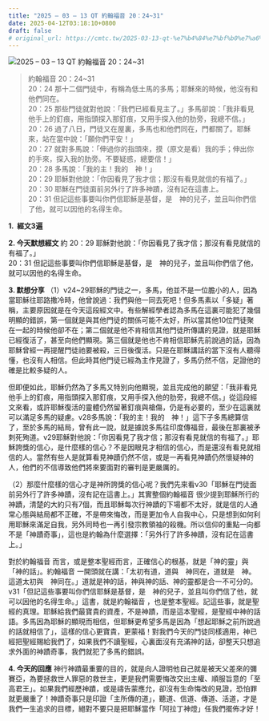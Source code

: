 ```yaml
---
title: "2025 – 03 – 13 QT 約翰福音 20：24~31"
date: 2025-04-12T03:18:10+0800
draft: false
# original_url: https://cmtc.tw/2025-03-13-qt-%e7%b4%84%e7%bf%b0%e7%a6%8f%e9%9f%b3-20%ef%bc%9a2431
---
```


![2025 – 03 – 13 QT 約翰福音 20：24\~31](/images/qt.jpg  "2025 – 03 – 13 QT 約翰福音 20：24\~31")

> 約翰福音 20：24\~31  
> 20：24 那十二個門徒中，有稱為低土馬的多馬；耶穌來的時候，他沒有和他們同在。  
> 20：25 那些門徒就對他說：「我們已經看見主了。」多馬卻說：「我非看見他手上的釘痕，用指頭探入那釘痕，又用手探入他的肋旁，我總不信。」  
> 20：26 過了八日，門徒又在屋裏，多馬也和他們同在，門都關了。耶穌來，站在當中說：「願你們平安！」  
> 20：27 就對多馬說：「伸過你的指頭來，摸（原文是看）我的手；伸出你的手來，探入我的肋旁。不要疑惑，總要信！」  
> 20：28 多馬說：「我的主！我的　神！」  
> 20：29 耶穌對他說：「你因看見了我才信；那沒有看見就信的有福了。」  
> 20：30 耶穌在門徒面前另外行了許多神蹟，沒有記在這書上。  
> 20：31 但記這些事要叫你們信耶穌是基督，是　神的兒子，並且叫你們信了他，就可以因他的名得生命。

**1.  經文3遍**

**2. 今天默想經文**
約 20：29 耶穌對他說：「你因看見了我才信；那沒有看見就信的有福了。」  
20：31 但記這些事要叫你們信耶穌是基督，是　神的兒子，並且叫你們信了他，就可以因他的名得生命。

**3. 默想分享**
（1）v24\~29耶穌的門徒之一，多馬，他並不是一位膽小的人，因為當耶穌往耶路撒冷時，他曾說過：我們與他一同去死吧！但多馬素以「多疑」著稱，主要原因就是在今天這段經文中。有些解經學者認為多馬在這裏可能犯了幾個明顯的錯誤，第一個就是與其他門徒的關係可能不太好，所以當其他10位門徒聚在一起的時候他卻不在；第二個就是他不肯相信其他門徒所傳講的見證，就是耶穌已經復活了，甚至向他們顯現。第三個就是他也不肯相信耶穌先前說過的話，因為耶穌曾經一再提醒門徒祂要被殺，三日後復活。只是在耶穌講話的當下沒有人聽得懂，也沒有人相信。但此時其他門徒已經為主作見證了，多馬仍然不信，足證他的確是比較多疑的人。

但即便如此，耶穌仍然為了多馬又特別向他顯現，並且完成他的願望：「我非看見他手上的釘痕，用指頭探入那釘痕，又用手探入他的肋旁，我總不信。」從這段經文來看，或許耶穌復活的靈體仍然留著釘痕與槍傷，仍是有必要的，至少在這裏就可以滿足多馬的疑慮。v28多馬說：「我的主！我的　神！」這下子多馬總算信了，至於多馬的結局，曾有此一說，就是據說多馬往印度傳福音，最後在那裏被矛刺死殉道。v29耶穌對他說：「你因看見了我才信；那沒有看見就信的有福了。」耶穌誇獎的信心，是什麼樣的信心？不是因眼見才相信的信心，而是還沒有看見就相信的人。當然有些人是就算看見神蹟仍然不信，或是一再看見神蹟仍然懷疑神的人，他們的不信導致他們將來要面對的審判是更嚴厲的。

（2）那麼什麼樣的信心才是神所誇獎的信心呢？我們先來看v30「耶穌在門徒面前另外行了許多神蹟，沒有記在這書上。」其實整個約翰福音 很少提到耶穌所行的神蹟，清楚的大約只有7個，而且耶穌每次行神蹟的下場都不太好，就是信的人通常心態與結局都不正確，不是帶來悔改，而是更加令人自我中心，只是想到如何利用耶穌來滿足自我，另外同時也一再引發宗教領袖的殺機。所以信仰的重點一向都不是「神蹟奇事」，這也是約翰為什麼選擇：「另外行了許多神蹟，沒有記在這書上。」

對於約翰福音 而言，或是整本聖經而言，正確信心的根基，就是「神的靈」與「神的話」。約翰福音 一開頭就在講：「太初有道，道與　神同在，道就是　神。這道太初與　神同在。」道就是神的話，神與神的話、神的靈都是合一不可分的。v31「但記這些事要叫你們信耶穌是基督，是　神的兒子，並且叫你們信了他，就可以因他的名得生命。」這書，就是約翰福音 ，也是整本聖經。記這些事，就是聖經的真理。耶穌給我們最寶貴的資產，不是神蹟，而是這本聖經，是聖經中神的話語。多馬因為耶穌的顯現而相信，但耶穌更希望多馬是因為「想起耶穌之前所說過的話就相信了」，這樣的信心更寶貴，更蒙福！對我們今天的門徒同樣適用，神已經把聖經賜給我們了，如果我們不讀聖經，心裏面沒有充滿神的話，卻整天只想追求外面的神蹟奇事，我們就犯了多馬的錯誤。

**4. 今天的回應**
神行神蹟最重要的目的，就是向人證明他自己就是被天父差來的彌賽亞，為要拯救世人罪惡的救世主，更是我們需要悔改交出主權、順服旨意的「至高君王」。如果我們經歷神蹟，或是禱告蒙應允，卻沒有生命悔改的見證，恐怕罪就更嚴重了！神蹟奇事只是印證「主所傳的道」，聽道、信道、傳道、活道，才是我們一生追求的目標，絕對不要只是把耶穌當作「阿拉丁神燈」任我們擺佈才好！
